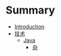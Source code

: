 # Summary

* [Introduction](README.md)
* [技术](tech/tech.md)
   * [Java](tech/java/java.md)
       * [杂](tech/java/misc/misc.md)

